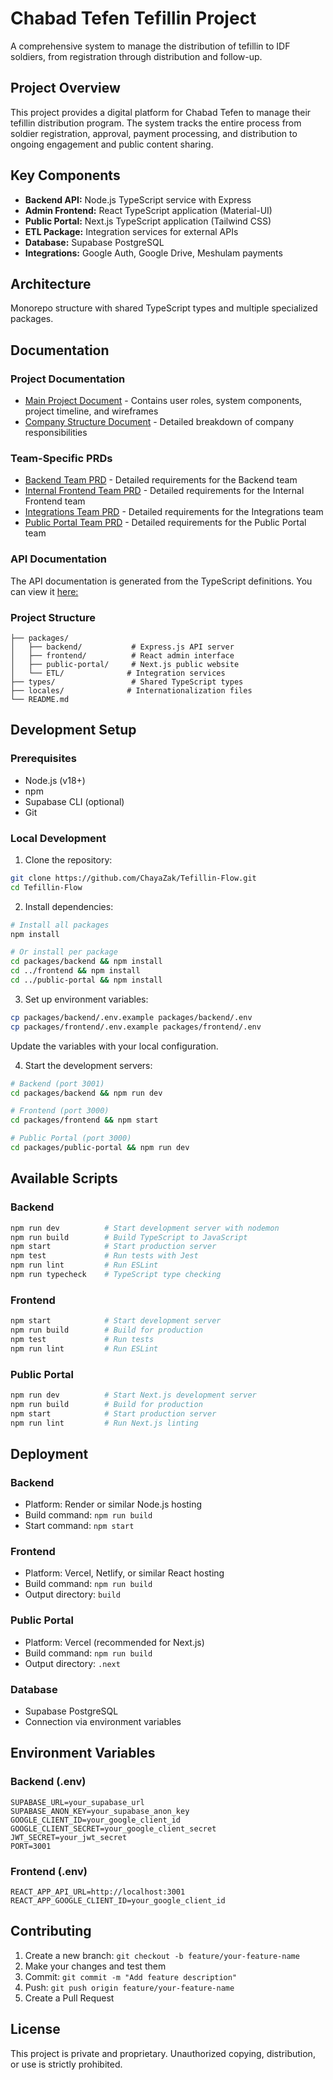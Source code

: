 # Chabad Tefen Tefillin Project
A comprehensive system to manage the distribution of tefillin to IDF soldiers, from registration through distribution and follow-up.

## Project Overview
This project provides a digital platform for Chabad Tefen to manage their tefillin distribution program. The system tracks the entire process from soldier registration, approval, payment processing, and distribution to ongoing engagement and public content sharing.

## Key Components
- **Backend API:** Node.js TypeScript service with Express
- **Admin Frontend:** React TypeScript application (Material-UI)
- **Public Portal:** Next.js TypeScript application (Tailwind CSS)
- **ETL Package:** Integration services for external APIs
- **Database:** Supabase PostgreSQL
- **Integrations:** Google Auth, Google Drive, Meshulam payments

## Architecture
Monorepo structure with shared TypeScript types and multiple specialized packages.

## Documentation
### Project Documentation

- [Main Project Document](https://docs.google.com/document/d/1bV6V7-efPyCAex9npd1aAYTCMa3IzPlI0L45b3wE644/edit) - Contains user roles, system components, project timeline, and wireframes
- [Company Structure Document](https://docs.google.com/document/d/101jSgeGsZHxSyKt8KXS7uT1o9-s26cVfdBbh9_gVp9w/edit) - Detailed breakdown of company responsibilities

### Team-Specific PRDs

- [Backend Team PRD](https://docs.google.com/document/d/1LVZDFTMcxREd83OE85mjfbvQQqnFVpUAvgQMEMkShgU/edit) - Detailed requirements for the Backend team
- [Internal Frontend Team PRD](https://docs.google.com/document/d/1_2Sz45_okK52-Wvg34WFA5Q9OgLrZkOnoBSM3idbIhQ/edit) - Detailed requirements for the Internal Frontend team
- [Integrations Team PRD](https://docs.google.com/document/d/1NdLOGlTpJW7omQGMK_64Al5BJdNS7NsKnH3B73_9a0s/edit) - Detailed requirements for the Integrations team
- [Public Portal Team PRD](https://docs.google.com/document/d/1QxEevRbX-zbfuV_5R3dd1yfr74HjgFDmQSLet5Amof4/edit) - Detailed requirements for the Public Portal team

### API Documentation
The API documentation is generated from the TypeScript definitions. You can view it [here:](types)

### Project Structure
```
├── packages/
│   ├── backend/           # Express.js API server
│   ├── frontend/          # React admin interface
│   ├── public-portal/     # Next.js public website
│   └── ETL/              # Integration services
├── types/                 # Shared TypeScript types
├── locales/              # Internationalization files
└── README.md
```

## Development Setup
### Prerequisites

- Node.js (v18+)
- npm
- Supabase CLI (optional)
- Git

### Local Development

1. Clone the repository:
```bash
git clone https://github.com/ChayaZak/Tefillin-Flow.git
cd Tefillin-Flow
```

2. Install dependencies:
```bash
# Install all packages
npm install

# Or install per package
cd packages/backend && npm install
cd ../frontend && npm install
cd ../public-portal && npm install
```

3. Set up environment variables:
```bash
cp packages/backend/.env.example packages/backend/.env
cp packages/frontend/.env.example packages/frontend/.env
```
Update the variables with your local configuration.

4. Start the development servers:
```bash
# Backend (port 3001)
cd packages/backend && npm run dev

# Frontend (port 3000)
cd packages/frontend && npm start

# Public Portal (port 3000)
cd packages/public-portal && npm run dev
```

## Available Scripts

### Backend
```bash
npm run dev          # Start development server with nodemon
npm run build        # Build TypeScript to JavaScript
npm start            # Start production server
npm test             # Run tests with Jest
npm run lint         # Run ESLint
npm run typecheck    # TypeScript type checking
```

### Frontend
```bash
npm start            # Start development server
npm run build        # Build for production
npm test             # Run tests
npm run lint         # Run ESLint
```

### Public Portal
```bash
npm run dev          # Start Next.js development server
npm run build        # Build for production
npm start            # Start production server
npm run lint         # Run Next.js linting
```

## Deployment

### Backend
- Platform: Render or similar Node.js hosting
- Build command: `npm run build`
- Start command: `npm start`

### Frontend
- Platform: Vercel, Netlify, or similar React hosting
- Build command: `npm run build`
- Output directory: `build`

### Public Portal
- Platform: Vercel (recommended for Next.js)
- Build command: `npm run build`
- Output directory: `.next`

### Database
- Supabase PostgreSQL
- Connection via environment variables

## Environment Variables

### Backend (.env)
```
SUPABASE_URL=your_supabase_url
SUPABASE_ANON_KEY=your_supabase_anon_key
GOOGLE_CLIENT_ID=your_google_client_id
GOOGLE_CLIENT_SECRET=your_google_client_secret
JWT_SECRET=your_jwt_secret
PORT=3001
```

### Frontend (.env)
```
REACT_APP_API_URL=http://localhost:3001
REACT_APP_GOOGLE_CLIENT_ID=your_google_client_id
```

## Contributing

1. Create a new branch: `git checkout -b feature/your-feature-name`
2. Make your changes and test them
3. Commit: `git commit -m "Add feature description"`
4. Push: `git push origin feature/your-feature-name`
5. Create a Pull Request

## License
This project is private and proprietary. Unauthorized copying, distribution, or use is strictly prohibited.
